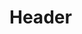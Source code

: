 <!-- TITLE: Development Documentation V 1 0 -->
<!-- SUBTITLE: A quick summary of Development Documentation V 1 0 -->

# Header